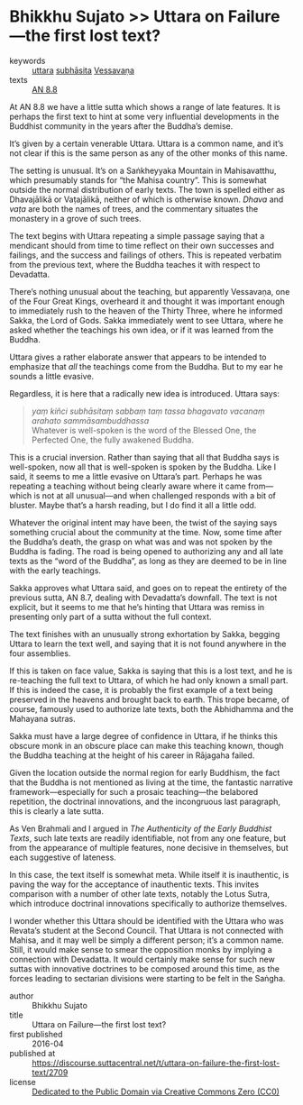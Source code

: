 # Bhikkhu Sujato >> Uttara on Failure—the first lost text?

<dl class='metadata'>
<dt id='keywords'>keywords</dt>
	<dd property='dc:subject'>
		<a class='term'  target='_blank' rel='noopener' href='https://suttacentral.net/define/uttara'>uttara</a>
		<a class='term'  target='_blank' rel='noopener' href='https://suttacentral.net/define/subhāsita'>subhāsita</a>
		<a class='term'  target='_blank' rel='noopener' href='https://suttacentral.net/define/vessavaṇa'>Vessavaṇa</a>
	</dd>
<dt id='uid_sutta'>texts</dt>
	<dd property='dc:identifier'>
		<a  target='_blank' rel='noopener' href='https://suttacentral.net/an8.8'>AN 8.8</a>
	</dd>
</dl>

At AN 8.8 we have a little sutta which shows a range of late features. It is perhaps the first text to hint at some very influential developments in the Buddhist community in the years after the Buddha’s demise.

It’s given by a certain venerable Uttara. Uttara is a common name, and it’s not clear if this is the same person as any of the other monks of this name. 

The setting is unusual. It’s on a Saṅkheyyaka Mountain in Mahisavatthu, which presumably stands for “the Mahisa country”. This is somewhat outside the normal distribution of early texts. The town is spelled either as Dhavajālikā or Vaṭajālikā, neither of which is otherwise known. *Dhava* and *vaṭa* are both the names of trees, and the commentary situates the monastery in a grove of such trees.

The text begins with Uttara repeating a simple passage saying that a mendicant should from time to time reflect on their own successes and failings, and the success and failings of others. This is repeated verbatim from the previous text, where the Buddha teaches it with respect to Devadatta.

There’s nothing unusual about the teaching, but apparently Vessavaṇa, one of the Four Great Kings, overheard it and thought it was important enough to immediately rush to the heaven of the Thirty Three, where he informed Sakka, the Lord of Gods. Sakka immediately went to see Uttara, where he asked whether the teachings his own idea, or if it was learned from the Buddha.

Uttara gives a rather elaborate answer that appears to be intended to emphasize that *all* the teachings come from the Buddha. But to my ear he sounds a little evasive. 

Regardless, it is here that a radically new idea is introduced. Uttara says:

>*yaṃ kiñci subhāsitaṃ sabbaṃ taṃ tassa bhagavato vacanaṃ arahato sammāsambuddhassa*  
>Whatever is well-spoken is the word of the Blessed One, the Perfected One, the fully awakened Buddha.

This is a crucial inversion. Rather than saying that all that Buddha says is well-spoken, now all that is well-spoken is spoken by the Buddha. Like I said, it seems to me a little evasive on Uttara’s part. Perhaps he was repeating a teaching without being clearly aware where it came from—which is not at all unusual—and when challenged responds with a bit of bluster. Maybe that’s a harsh reading, but I do find it all a little odd.

Whatever the original intent may have been, the twist of the saying says something crucial about the community at the time. Now, some time after the Buddha’s death, the grasp on what was and was not spoken by the Buddha is fading. The road is being opened to authorizing any and all late texts as the “word of the Buddha”, as long as they are deemed to be in line with the early teachings.

Sakka approves what Uttara said, and goes on to repeat the entirety of the previous sutta, AN 8.7, dealing with Devadatta’s downfall. The text is not explicit, but it seems to me that he’s hinting that Uttara was remiss in presenting only part of a sutta without the full context.

The text finishes with an unusually strong exhortation by Sakka, begging Uttara to learn the text well, and saying that it is not found anywhere in the four assemblies.

If this is taken on face value, Sakka is saying that this is a lost text, and he is re-teaching the full text to Uttara, of which he had only known a small part. If this is indeed the case, it is probably the first example of a text being preserved in the heavens and brought back to earth. This trope became, of course, famously used to authorize late texts, both the Abhidhamma and the Mahayana sutras.

Sakka must have a large degree of confidence in Uttara, if he thinks this obscure monk in an obscure place can make this teaching known, though the Buddha teaching at the height of his career in Rājagaha failed.

Given the location outside the normal region for early Buddhism, the fact that the Buddha is not mentioned as living at the time, the fantastic narrative framework—especially for such a prosaic teaching—the belabored repetition, the doctrinal innovations, and the incongruous last paragraph, this is clearly a late sutta. 

As Ven Brahmali and I argued in *The Authenticity of the Early Buddhist Texts*, such late texts are readily identifiable, not from any one feature, but from the appearance of multiple features, none decisive in themselves, but each suggestive of lateness. 

In this case, the text itself is somewhat meta. While itself it is inauthentic, is paving the way for the acceptance of inauthentic texts. This invites comparison with a number of other late texts, notably the Lotus Sutra, which introduce doctrinal innovations specifically to authorize themselves.

I wonder whether this Uttara should be identified with the Uttara who was Revata’s student at the Second Council. That Uttara is not connected with Mahisa, and it may well be simply a different person; it’s a common name. Still, it would make sense to smear the opposition monks by implying a connection with Devadatta. It would certainly make sense for such new suttas with innovative doctrines to be composed around this time, as the forces leading to sectarian divisions were starting to be felt in the Saṅgha.

<footer>
<dl class='metadata'>
<dt id='author'>author</dt>
	<dd property='dc:creator'>Bhikkhu Sujato</dd>
<dt id='title'>title</dt>
	<dd property='dc:title'>Uttara on Failure—the first lost text?</dd>
<dt id='first_published_date'>first published</dt>
	<dd property='dc:date'>2016-04</dd>
<dt id='first_published_url'>published at</dt>
<dd property='dc:source'>
		<a  target='_blank' rel='noopener' href='https://discourse.suttacentral.net/t/uttara-on-failure-the-first-lost-text/2709'>https://discourse.suttacentral.net/t/uttara-on-failure-the-first-lost-text/2709</a>
</dd>
	<dt id='license'>license</dt>
	<dd property='dc:rights'>
		<a  target='_blank' rel='noopener' href='https://creativecommons.org/publicdomain/zero/1.0/legalcode'>Dedicated to the Public Domain via Creative Commons Zero (CC0)</a>
	</dd>
</dl>
</footer>